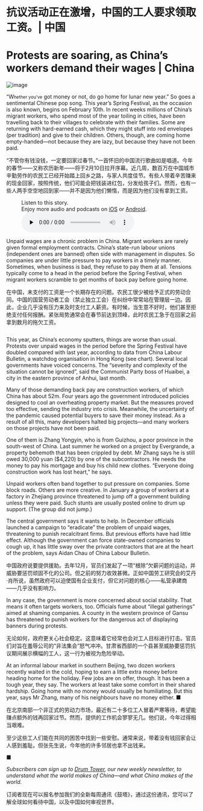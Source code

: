 # 抗议活动正在激增，中国的工人要求领取工资。| 中国


# Protests are soaring, as China’s workers demand their wages | China

![image](https://images.weserv.nl/?url=www.economist.com/img/b/1280/720/90/media-assets/image/20240210_CNP502.jpg)

<div></div><p><span>“W</span><small>hether you’ve</small> got money or not, do go home for lunar new year.” So goes a sentimental Chinese pop song. This year’s Spring Festival, as the occasion is also known, begins on February 10th. In recent weeks millions of China’s migrant workers, who spend most of the year toiling in cities, have been travelling back to their villages to celebrate with their families. Some are returning with hard-earned cash, which they might stuff into red envelopes (per tradition) and give to their children. Others, though, are coming home empty-handed—not because they are lazy, but because they have not been paid. </p>

“不管你有钱没钱，一定要回家过春节。”一首怀旧的中国流行歌曲如是唱道。今年的春节——又称农历新年——将于2月10日拉开序幕。近几周，数百万在中国城市辛勤劳作的农民工已经开始踏上回乡之路，与家人共度佳节。有些人带着辛苦赚来的现金回家，按照传统，他们可能会把钱装进红包，分发给孩子们。然而，也有一些人两手空空地回到家——并不是因为他们懒惰，而是因为他们没有拿到工资。


<div><figure><div><figcaption>Listen to this story.</figcaption> <span>Enjoy more audio and podcasts on<!-- --> <a href="https://www.economist.comhttps://economist-app.onelink.me/d2eC/bed1b25" id="audio-ios-cta" rel="noreferrer" target="_blank">iOS</a> <!-- -->or<!-- --> <a href="https://www.economist.comhttps://economist-app.onelink.me/d2eC/7f3c199" id="audio-android-cta" rel="noreferrer" target="_blank">Android</a>.</span></div><audio controls="" id="audio-player" preload="none" src="https://www.economist.com/media-assets/audio/034%20China%20-%20Workers%20and%20unrest-2003aea349009e89c9a4027ffd5d3f74.mp3" title="Protests are soaring, as China’s workers demand their wages"><p>Your browser does not support the &lt;audio&gt; element.</p></audio><div><div></div></div></figure></div><p>Unpaid wages are a chronic problem in China. Migrant workers are rarely given formal employment contracts. China’s state-run labour unions (independent ones are banned) often side with management in disputes. So companies are under little pressure to pay workers in a timely manner. Sometimes, when business is bad, they refuse to pay them at all. Tensions typically come to a head in the period before the Spring Festival, when migrant workers scramble to get months of back pay before going home.</p>

在中国，未支付的工资是一个长期存在的问题。农民工很少被给予正式的劳动合同。中国的国营劳动者工会（禁止独立工会）在纠纷中常常站在管理层一边。因此，企业几乎没有压力来及时支付工人薪资。有时候，当生意不好时，他们甚至拒绝支付任何报酬。紧张局势通常会在春节前达到顶峰，此时农民工急于在回家之前拿到数月的拖欠工资。


<div><figure><span><img alt="" src="https://www.economist.com/img/b/608/662/90/media-assets/image/20240210_CNC294.png"/></span></figure><p>This year, as China’s economy sputters, things are worse than usual. Protests over unpaid wages in the period before the Spring Festival have doubled compared with last year, according to data from China Labour Bulletin, a watchdog organisation in Hong Kong (see chart). Several local governments have voiced concerns. The “severity and complexity of the situation cannot be ignored”, said the Communist Party boss of Huaibei, a city in the eastern province of Anhui, last month. </p><p>Many of those demanding back pay are construction workers, of which China has about 52m. Four years ago the government introduced policies designed to cool an overheating property market. But the measures proved too effective, sending the industry into crisis. Meanwhile, the uncertainty of the pandemic caused potential buyers to save their money instead. As a result of all this, many developers halted big projects—and many workers on those projects have not been paid. </p><p>One of them is Zhang Yongyin, who is from Guizhou, a poor province in the south-west of China. Last summer he worked on a project by Evergrande, a property behemoth that has been crippled by debt. Mr Zhang says he is still owed 30,000 yuan ($4,220) by one of the subcontractors. He needs the money to pay his mortgage and buy his child new clothes. “Everyone doing construction work has lost heart,” he says.</p><p>Unpaid workers often band together to put pressure on companies. Some block roads. Others are more creative. In January a group of workers at a factory in Zhejiang province threatened to jump off a government building unless they were paid. Such stunts are usually posted online to drum up support. (The group did not jump.)</p></div><div><div><div id="econ-1"></div></div></div><p>The central government says it wants to help. In December officials launched a campaign to “eradicate” the problem of unpaid wages, threatening to punish recalcitrant firms. But previous efforts have had little effect. Although the government can force state-owned companies to cough up, it has little sway over the private contractors that are at the heart of the problem, says Aidan Chau of China Labour Bulletin. </p>

中国政府说要提供援助。去年12月，官员们发起了一项“根除”欠薪问题的运动，并威胁要惩罚顽固不化的公司。但之前的努力收效甚微。正如中国劳工研究会的艾丹·肖所说，虽然政府可以迫使国有企业支付，但它对问题的核心——私营承建商——几乎没有影响力。


<p>In any case, the government is more concerned about social stability. That means it often targets workers, too. Officials fume about “illegal gatherings” aimed at shaming companies. A county in the western province of Gansu has threatened to punish workers for the dangerous act of displaying banners during protests.</p>

无论如何，政府更关心社会稳定。这意味着它经常也会对工人目标进行打击。官员们对旨在羞辱公司的“非法集会”怒气冲冲。甘肃省西部的一个县甚至威胁要惩罚抗议期间展示横幅的工人，这一行为被视为危险举动。


<p>At an informal labour market in southern Beijing, two dozen workers recently waited in the cold, hoping to earn a little extra money before heading home for the holiday. Few jobs are on offer, though. It has been a tough year, they say. The workers at least take some comfort in their shared hardship. Going home with no money would usually be humiliating. But this year, says Mr Zhang, many of his neighbours have no money either. <span>■</span></p>

在北京南部一个非正式的劳动力市场，最近有二十多位工人冒着严寒等待，希望能赚点额外的钱再回家过节。然而，提供的工作机会寥寥无几。他们说，今年过得相当艰难。

至少这些工人们能在共同的困苦中找到一些安慰。通常来说，带着没有钱回家会让人感到羞耻。但张先生说，今年他的许多邻居也拿不出钱来。

■


<p><i>Subscribers can sign up to <a href="https://www.economist.com/newsletters/drum-tower">Drum Tower</a>, our new weekly newsletter, to understand what the world makes of China—and what China makes of the world.</i></p>

订阅者现在可以报名参加我们的全新每周通讯《鼓塔》，通过这份通讯，您可以了解全球如何看待中国，以及中国如何审视世界。




